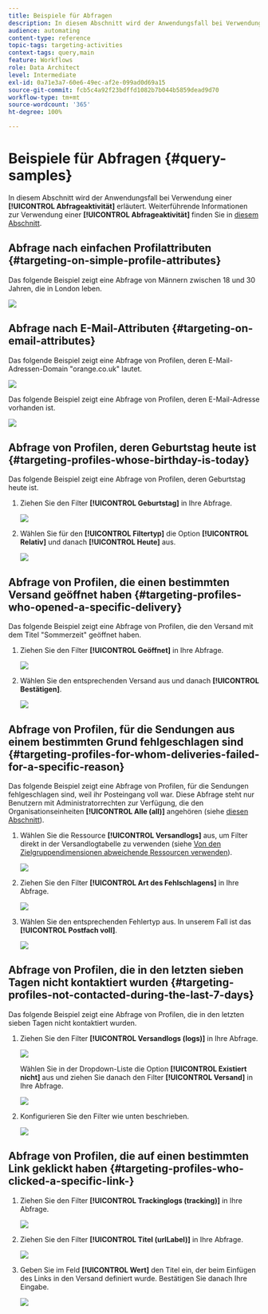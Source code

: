 ```yaml
---
title: Beispiele für Abfragen
description: In diesem Abschnitt wird der Anwendungsfall bei Verwendung einer Abfrageaktivität erläutert.
audience: automating
content-type: reference
topic-tags: targeting-activities
context-tags: query,main
feature: Workflows
role: Data Architect
level: Intermediate
exl-id: 0a71e3a7-60e6-49ec-af2e-099ad0d69a15
source-git-commit: fcb5c4a92f23bdffd1082b7b044b5859dead9d70
workflow-type: tm+mt
source-wordcount: '365'
ht-degree: 100%

---
```


# Beispiele für Abfragen      {#query-samples}

In diesem Abschnitt wird der Anwendungsfall bei Verwendung einer **[!UICONTROL Abfrageaktivität]** erläutert. Weiterführende Informationen zur Verwendung einer **[!UICONTROL Abfrageaktivität]** finden Sie in [diesem Abschnitt](../../automating/using/query.md).

## Abfrage nach einfachen Profilattributen {#targeting-on-simple-profile-attributes}

Das folgende Beispiel zeigt eine Abfrage von Männern zwischen 18 und 30 Jahren, die in London leben.

![](assets/query_sample_1.png)

## Abfrage nach E-Mail-Attributen       {#targeting-on-email-attributes}

Das folgende Beispiel zeigt eine Abfrage von Profilen, deren E-Mail-Adressen-Domain &quot;orange.co.uk&quot; lautet.

![](assets/query_sample_emaildomain.png)

Das folgende Beispiel zeigt eine Abfrage von Profilen, deren E-Mail-Adresse vorhanden ist.

![](assets/query_sample_emailnotempty.png)

## Abfrage von Profilen, deren Geburtstag heute ist       {#targeting-profiles-whose-birthday-is-today}

Das folgende Beispiel zeigt eine Abfrage von Profilen, deren Geburtstag heute ist.

1. Ziehen Sie den Filter **[!UICONTROL Geburtstag]** in Ihre Abfrage.

   ![](assets/query_sample_birthday.png)

1. Wählen Sie für den **[!UICONTROL Filtertyp]** die Option **[!UICONTROL Relativ]** und danach **[!UICONTROL Heute]** aus.

   ![](assets/query_sample_birthday2.png)

## Abfrage von Profilen, die einen bestimmten Versand geöffnet haben {#targeting-profiles-who-opened-a-specific-delivery}

Das folgende Beispiel zeigt eine Abfrage von Profilen, die den Versand mit dem Titel &quot;Sommerzeit&quot; geöffnet haben.

1. Ziehen Sie den Filter **[!UICONTROL Geöffnet]** in Ihre Abfrage.

   ![](assets/query_sample_opened.png)

1. Wählen Sie den entsprechenden Versand aus und danach **[!UICONTROL Bestätigen]**.

   ![](assets/query_sample_opened2.png)

## Abfrage von Profilen, für die Sendungen aus einem bestimmten Grund fehlgeschlagen sind {#targeting-profiles-for-whom-deliveries-failed-for-a-specific-reason}

Das folgende Beispiel zeigt eine Abfrage von Profilen, für die Sendungen fehlgeschlagen sind, weil ihr Posteingang voll war. Diese Abfrage steht nur Benutzern mit Administratorrechten zur Verfügung, die den Organisationseinheiten **[!UICONTROL Alle (all)]** angehören (siehe [diesen Abschnitt](../../administration/using/organizational-units.md)).

1. Wählen Sie die Ressource **[!UICONTROL Versandlogs]** aus, um Filter direkt in der Versandlogtabelle zu verwenden (siehe [Von den Zielgruppendimensionen abweichende Ressourcen verwenden](../../automating/using/using-resources-different-from-targeting-dimensions.md)).

   ![](assets/query_sample_failure1.png)

1. Ziehen Sie den Filter **[!UICONTROL Art des Fehlschlagens]** in Ihre Abfrage.

   ![](assets/query_sample_failure2.png)

1. Wählen Sie den entsprechenden Fehlertyp aus. In unserem Fall ist das **[!UICONTROL Postfach voll]**.

   ![](assets/query_sample_failure3.png)

## Abfrage von Profilen, die in den letzten sieben Tagen nicht kontaktiert wurden {#targeting-profiles-not-contacted-during-the-last-7-days}

Das folgende Beispiel zeigt eine Abfrage von Profilen, die in den letzten sieben Tagen nicht kontaktiert wurden.

1. Ziehen Sie den Filter **[!UICONTROL Versandlogs (logs)]** in Ihre Abfrage.

   ![](assets/query_sample_7days.png)

   Wählen Sie in der Dropdown-Liste die Option **[!UICONTROL Existiert nicht]** aus und ziehen Sie danach den Filter **[!UICONTROL Versand]** in Ihre Abfrage.

   ![](assets/query_sample_7days1.png)

1. Konfigurieren Sie den Filter wie unten beschrieben.

   ![](assets/query_sample_7days2.png)

## Abfrage von Profilen, die auf einen bestimmten Link geklickt haben       {#targeting-profiles-who-clicked-a-specific-link-}

1. Ziehen Sie den Filter **[!UICONTROL Trackinglogs (tracking)]** in Ihre Abfrage.

   ![](assets/query_sample_trackinglogs.png)

1. Ziehen Sie den Filter **[!UICONTROL Titel (urlLabel)]** in Ihre Abfrage.

   ![](assets/query_sample_trackinglogs2.png)

1. Geben Sie im Feld **[!UICONTROL Wert]** den Titel ein, der beim Einfügen des Links in den Versand definiert wurde. Bestätigen Sie danach Ihre Eingabe.

   ![](assets/query_sample_trackinglogs3.png)
